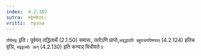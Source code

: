 ```yaml
---
index:  4.2.107
sutra:  मद्रेभ्योऽञ्।
vritti:  nyasa
---
```


`पौर्वमद्रः` इति। पूर्ववत् तद्धितार्थे (2.1.50) समासः, ततोऽणि प्राप्ते,`अवृद्धादपि बहुवचनविषयात्` (4.2.124) इतिच वृञि, `मद्रवृज्योः कन्` (4.2.130) इति कन्यञ् विधीयते॥
